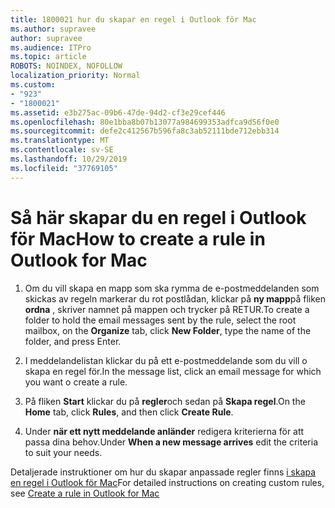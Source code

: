 ```yaml
---
title: 1800021 hur du skapar en regel i Outlook för Mac
ms.author: supravee
author: supravee
ms.audience: ITPro
ms.topic: article
ROBOTS: NOINDEX, NOFOLLOW
localization_priority: Normal
ms.custom:
- "923"
- "1800021"
ms.assetid: e3b275ac-09b6-47de-94d2-cf3e29cef446
ms.openlocfilehash: 80e1bba8b07b13077a984699353adfca9d56f0e0
ms.sourcegitcommit: defe2c412567b596fa8c3ab52111bde712ebb314
ms.translationtype: MT
ms.contentlocale: sv-SE
ms.lasthandoff: 10/29/2019
ms.locfileid: "37769105"
---
```

# <a name="how-to-create-a-rule-in-outlook-for-mac"></a><span data-ttu-id="4630e-102">Så här skapar du en regel i Outlook för Mac</span><span class="sxs-lookup"><span data-stu-id="4630e-102">How to create a rule in Outlook for Mac</span></span>

1. <span data-ttu-id="4630e-103">Om du vill skapa en mapp som ska rymma de e-postmeddelanden som skickas av regeln markerar du rot postlådan, klickar på **ny mapp**på fliken **ordna** , skriver namnet på mappen och trycker på RETUR.</span><span class="sxs-lookup"><span data-stu-id="4630e-103">To create a folder to hold the email messages sent by the rule, select the root mailbox, on the **Organize** tab, click **New Folder**, type the name of the folder, and press Enter.</span></span>

2. <span data-ttu-id="4630e-104">I meddelandelistan klickar du på ett e-postmeddelande som du vill o skapa en regel för.</span><span class="sxs-lookup"><span data-stu-id="4630e-104">In the message list, click an email message for which you want o create a rule.</span></span>

3. <span data-ttu-id="4630e-105">På fliken **Start** klickar du på **regler**och sedan på **Skapa regel**.</span><span class="sxs-lookup"><span data-stu-id="4630e-105">On the **Home** tab, click **Rules**, and then click **Create Rule**.</span></span>

4. <span data-ttu-id="4630e-106">Under **när ett nytt meddelande anländer** redigera kriterierna för att passa dina behov.</span><span class="sxs-lookup"><span data-stu-id="4630e-106">Under **When a new message arrives** edit the criteria to suit your needs.</span></span> 

<span data-ttu-id="4630e-107">Detaljerade instruktioner om hur du skapar anpassade regler finns [i skapa en regel i Outlook för Mac](https://aka.ms/AA1uy0v)</span><span class="sxs-lookup"><span data-stu-id="4630e-107">For detailed instructions on creating custom rules, see [Create a rule in Outlook for Mac](https://aka.ms/AA1uy0v)</span></span>
  